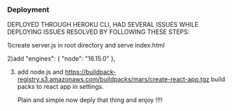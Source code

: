 

### Deployment

DEPLOYED THROUGH HEROKU CLI, HAD SEVERAL ISSUES WHILE DEPLOYING
ISSUES RESOLVED BY FOLLOWING THESE STEPS:

1)create server.js in root directory and serve index.html

2)add 
"engines": {
    "node": "16.15.0"
  },

3) add node.js and https://buildpack-registry.s3.amazonaws.com/buildpacks/mars/create-react-app.tgz
   build packs to react app in settings.
   
   
   Plain and simple now deply that thing and enjoy !!!!
